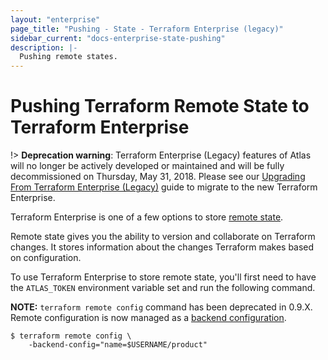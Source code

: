 ```yaml
---
layout: "enterprise"
page_title: "Pushing - State - Terraform Enterprise (legacy)"
sidebar_current: "docs-enterprise-state-pushing"
description: |-
  Pushing remote states.
---
```


# Pushing Terraform Remote State to Terraform Enterprise

!> **Deprecation warning**: Terraform Enterprise (Legacy) features of Atlas will no longer be actively developed or maintained and will be fully decommissioned on Thursday, May 31, 2018. Please see our [Upgrading From Terraform Enterprise (Legacy)](https://www.terraform.io/docs/enterprise/upgrade/index.html) guide to migrate to the new Terraform Enterprise.

Terraform Enterprise is one of a few options to store [remote state](/docs/enterprise-legacy/state).

Remote state gives you the ability to version and collaborate on Terraform
changes. It stores information about the changes Terraform makes based on
configuration.

To use Terraform Enterprise to store remote state, you'll first need to have the
`ATLAS_TOKEN` environment variable set and run the following command.

**NOTE:** `terraform remote config` command has been deprecated in 0.9.X. Remote configuration is now managed as a [backend configuration](/docs/backends/config.html).

```shell
$ terraform remote config \
    -backend-config="name=$USERNAME/product"
```